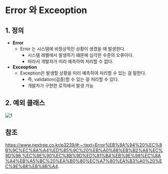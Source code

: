 # Error 와 Exceoption

## 1. 정의
- **Error**
    + Error 는 시스템에 비정상적인 상황이 생겼을 때 발생한다.
        + 시스템 레벨에서 발생하기 떄문에 심각한 수준의 오류이다.
        + 따라서 개발자가 미리 예측하여 처리할 수 없다.
- **Exceoption**
    + Exception은 발생할 상황을 미리 예측하여 처리할 수 있는 걸 말한다.
        + 즉, validation(검증)할 수 있는 걸 처리할 수 있다.
        + 개발자가 구현한 로직에서 발생 가능


## 2. 예외 클래스
![1](https://user-images.githubusercontent.com/38696775/172399248-d3409a1d-a000-460f-9e0e-aab9c08b9d2d.png)



## 참조
https://www.nextree.co.kr/p3239/#:~:text=Error%EB%8A%94%20%EC%8B%9C%EC%8A%A4%ED%85%9C%20%EB%A0%88%EB%B2%A8%EC%9D%98,%EC%9E%90%EC%8B%9D%ED%81%B4%EB%9E%98%EC%8A%A4%EB%A5%BC%20%EA%B0%80%EC%A7%80%EA%B3%A0%20%EC%9E%88%EB%8B%A4.
